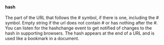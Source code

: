 #### hash
The part of the URL that follows the # symbol, if there is one, including the # symbol. Empty string if the url does not contain # or has nothing after the #. You can listen for the hashchange event to get notified of changes to the hash in supporting browsers.
The hash appears at the end of a URL and is used like a bookmark in a document.
